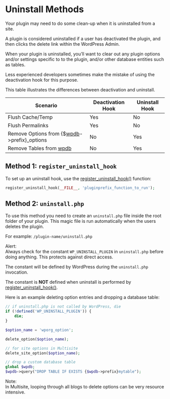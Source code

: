 # Uninstall Methods

Your plugin may need to do some clean-up when it is uninstalled from a site.

A plugin is considered uninstalled if a user has deactivated the plugin, and then clicks the delete link within the WordPress Admin.

When your plugin is uninstalled, you’ll want to clear out any plugin options and/or settings specific to to the plugin, and/or other database entities such as tables.

Less experienced developers sometimes make the mistake of using the deactivation hook for this purpose.

This table illustrates the differences between deactivation and uninstall.

| Scenario | Deactivation Hook | Uninstall Hook |
| --- | --- | --- |
| Flush Cache/Temp | Yes | No |
| Flush Permalinks | Yes | No |
| Remove Options from {$[wpdb](https://developer.wordpress.org/reference/classes/wpdb/)\->prefix}\_options | No | Yes |
| Remove Tables from [wpdb](https://developer.wordpress.org/reference/classes/wpdb/) | No | Yes |

## Method 1: `register_uninstall_hook`

To set up an uninstall hook, use the [register\_uninstall\_hook()](https://developer.wordpress.org/reference/functions/register_uninstall_hook/) function:

```php
register_uninstall_hook(__FILE__, 'pluginprefix_function_to_run');
```

## Method 2: `uninstall.php`

To use this method you need to create an `uninstall.php` file inside the root folder of your plugin. This magic file is run automatically when the users deletes the plugin.

For example: `/plugin-name/uninstall.php`

Alert:  
Always check for the constant `WP_UNINSTALL_PLUGIN` in `uninstall.php` before doing anything. This protects against direct access.

The constant will be defined by WordPress during the `uninstall.php` invocation.

The constant is **NOT** defined when uninstall is performed by [register\_uninstall\_hook()](https://developer.wordpress.org/reference/functions/register_uninstall_hook/).  

Here is an example deleting option entries and dropping a database table:

```php
// if uninstall.php is not called by WordPress, die
if (!defined('WP_UNINSTALL_PLUGIN')) {
    die;
}

$option_name = 'wporg_option';

delete_option($option_name);

// for site options in Multisite
delete_site_option($option_name);

// drop a custom database table
global $wpdb;
$wpdb->query("DROP TABLE IF EXISTS {$wpdb->prefix}mytable");
```

Note:  
In Multisite, looping through all blogs to delete options can be very resource intensive.